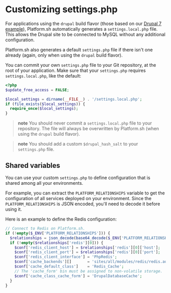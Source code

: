 # Customizing settings.php

For applications using the `drupal` build flavor (those based on our [Drupal 7
example](https://github.com/platformsh/platformsh-example-drupal/tree/7.x)),
Platform.sh automatically generates a `settings.local.php` file. This allows the Drupal site to be connected to MySQL without any additional configuration.

Platform.sh also generates a default `settings.php` file if there isn't one already (again, only when using the `drupal` build flavor).

You can commit your own `settings.php` file to your Git repository, at the root
of your application. Make sure that your `settings.php` requires `settings.local.php`, like the default:

```php
<?php
$update_free_access = FALSE;

$local_settings = dirname(__FILE__) . '/settings.local.php';
if (file_exists($local_settings)) {
  require_once($local_settings);
}
```

> **note**
> You should never commit a `settings.local.php` file to your repository. The file will always be overwritten by Platform.sh (when using the `drupal` build flavor).

> **note**
> You should add a custom `$drupal_hash_salt` to your `settings.php` file.

## Shared variables

You can use your custom `settings.php` to define configuration that is
shared among all your environments.

For example, you can extract the `PLATFORM_RELATIONSHIPS` variable to
get the configuration of all services deployed on your environment.
Since the `PLATFORM_RELATIONSHIPS` is JSON encoded, you'll need to
decode it before using it.

Here is an example to define the Redis configuration:

```php
// Connect to Redis on Platform.sh.
if (!empty($_ENV['PLATFORM_RELATIONSHIPS'])) {
  $relationships = json_decode(base64_decode($_ENV['PLATFORM_RELATIONSHIPS']), TRUE);
  if (!empty($relationships['redis'][0])) {
    $conf['redis_client_host'] = $relationships['redis'][0]['host'];
    $conf['redis_client_port'] = $relationships['redis'][0]['port'];
    $conf['redis_client_interface'] = 'PhpRedis';
    $conf['cache_backends'][]       = 'sites/all/modules/redis/redis.autoload.inc';
    $conf['cache_default_class']    = 'Redis_Cache';
    // The 'cache_form' bin must be assigned to non-volatile storage.
    $conf['cache_class_cache_form'] = 'DrupalDatabaseCache';
  }
}
```
